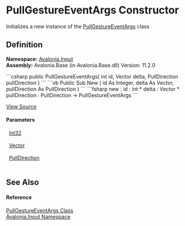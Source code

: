 # PullGestureEventArgs Constructor


Initializes a new instance of the <a href="T_Avalonia_Input_PullGestureEventArgs">PullGestureEventArgs</a> class



## Definition
**Namespace:** <a href="N_Avalonia_Input">Avalonia.Input</a>  
**Assembly:** Avalonia.Base (in Avalonia.Base.dll) Version: 11.2.0

<Tabs groupId="api-code-preview">
<TabItem value="csharp" label="C#">
```csharp
public PullGestureEventArgs(
	int id,
	Vector delta,
	PullDirection pullDirection
)
```
</TabItem>
<TabItem value="vb" label="VB">
```vb
Public Sub New ( 
	id As Integer,
	delta As Vector,
	pullDirection As PullDirection
)
```
</TabItem>
<TabItem value="fsharp" label="F#">
```fsharp
new : 
        id : int * 
        delta : Vector * 
        pullDirection : PullDirection -> PullGestureEventArgs
```
</TabItem>
</Tabs>



<a href="https://github.com/AvaloniaUI/Avalonia/tree/master/src/Avalonia.Base/Input/PullGestureEventArgs.cs#L16" title="View the source code">View Source</a>



#### Parameters
<dl><dt>  <a href="https://learn.microsoft.com/dotnet/api/system.int32" target="_blank" rel="noopener noreferrer">Int32</a></dt><dd> </dd><dt>  <a href="T_Avalonia_Vector">Vector</a></dt><dd> </dd><dt>  <a href="T_Avalonia_Input_PullDirection">PullDirection</a></dt><dd> </dd></dl>

## See Also


#### Reference
<a href="T_Avalonia_Input_PullGestureEventArgs">PullGestureEventArgs Class</a>  
<a href="N_Avalonia_Input">Avalonia.Input Namespace</a>  
